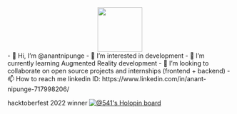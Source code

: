 <div id="header" align="center">
  <img src="https://media.giphy.com/media/M9gbBd9nbDrOTu1Mqx/giphy.gif" width="100"/>
</div>
- 👋 Hi, I’m @anantnipunge
- 👀 I’m interested in development
- 🌱 I’m currently learning Augmented Reality development
- 💞️ I’m looking to collaborate on open source projects and internships (frontend + backend)
- 📫 How to reach me linkedin ID: https://www.linkedin.com/in/anant-nipunge-717998206/

<!---
anantnipunge/anantnipunge is a ✨ special ✨ repository because its `README.md` (this file) appears on your GitHub profile.
You can click the Preview link to take a look at your changes.
--->

hacktoberfest 2022 winner 
[![@541's Holopin board](https://holopin.me/541)](https://holopin.io/@541)
